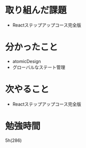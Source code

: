 # 取り組んだ課題

- Reactステップアップコース完全版

# 分かったこと

- atomicDesign
- グローバルなステート管理

# 次やること

- Reactステップアップコース完全版

# 勉強時間
5h(286)